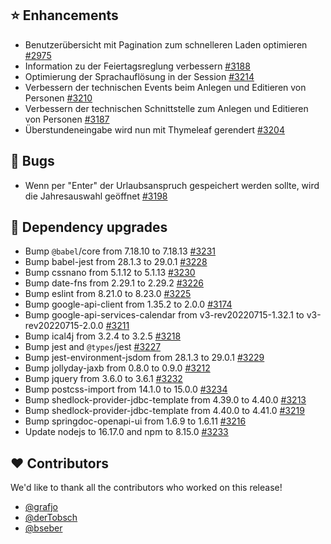 ## ⭐ Enhancements

- Benutzerübersicht mit Pagination zum schnelleren Laden optimieren [#2975](https://github.com/synyx/urlaubsverwaltung/issues/2975)
- Information zu der Feiertagsreglung verbessern [#3188](https://github.com/synyx/urlaubsverwaltung/issues/3188)
- Optimierung der Sprachauflösung in der Session [#3214](https://github.com/synyx/urlaubsverwaltung/pull/3214)
- Verbessern der technischen Events beim Anlegen und Editieren von Personen [#3210](https://github.com/synyx/urlaubsverwaltung/pull/3210)
- Verbessern der technischen Schnittstelle zum Anlegen und Editieren von Personen [#3187](https://github.com/synyx/urlaubsverwaltung/pull/3187)
- Überstundeneingabe wird nun mit Thymeleaf gerendert [#3204](https://github.com/synyx/urlaubsverwaltung/pull/3204)

## 🐞 Bugs

- Wenn per "Enter" der Urlaubsanspruch gespeichert werden sollte, wird die Jahresauswahl geöffnet [#3198](https://github.com/synyx/urlaubsverwaltung/issues/3198)

## 🔨 Dependency upgrades

- Bump `@babel`/core from 7.18.10 to 7.18.13 [#3231](https://github.com/synyx/urlaubsverwaltung/pull/3231)
- Bump babel-jest from 28.1.3 to 29.0.1 [#3228](https://github.com/synyx/urlaubsverwaltung/pull/3228)
- Bump cssnano from 5.1.12 to 5.1.13 [#3230](https://github.com/synyx/urlaubsverwaltung/pull/3230)
- Bump date-fns from 2.29.1 to 2.29.2 [#3226](https://github.com/synyx/urlaubsverwaltung/pull/3226)
- Bump eslint from 8.21.0 to 8.23.0 [#3225](https://github.com/synyx/urlaubsverwaltung/pull/3225)
- Bump google-api-client from 1.35.2 to 2.0.0 [#3174](https://github.com/synyx/urlaubsverwaltung/pull/3174)
- Bump google-api-services-calendar from v3-rev20220715-1.32.1 to v3-rev20220715-2.0.0 [#3211](https://github.com/synyx/urlaubsverwaltung/pull/3211)
- Bump ical4j from 3.2.4 to 3.2.5 [#3218](https://github.com/synyx/urlaubsverwaltung/pull/3218)
- Bump jest and `@types`/jest [#3227](https://github.com/synyx/urlaubsverwaltung/pull/3227)
- Bump jest-environment-jsdom from 28.1.3 to 29.0.1 [#3229](https://github.com/synyx/urlaubsverwaltung/pull/3229)
- Bump jollyday-jaxb from 0.8.0 to 0.9.0 [#3212](https://github.com/synyx/urlaubsverwaltung/pull/3212)
- Bump jquery from 3.6.0 to 3.6.1 [#3232](https://github.com/synyx/urlaubsverwaltung/pull/3232)
- Bump postcss-import from 14.1.0 to 15.0.0 [#3234](https://github.com/synyx/urlaubsverwaltung/pull/3234)
- Bump shedlock-provider-jdbc-template from 4.39.0 to 4.40.0 [#3213](https://github.com/synyx/urlaubsverwaltung/pull/3213)
- Bump shedlock-provider-jdbc-template from 4.40.0 to 4.41.0 [#3219](https://github.com/synyx/urlaubsverwaltung/pull/3219)
- Bump springdoc-openapi-ui from 1.6.9 to 1.6.11 [#3216](https://github.com/synyx/urlaubsverwaltung/pull/3216)
- Update nodejs to 16.17.0 and npm to 8.15.0 [#3233](https://github.com/synyx/urlaubsverwaltung/pull/3233)

## ❤️ Contributors

We'd like to thank all the contributors who worked on this release!

- [@grafjo](https://github.com/grafjo)
- [@derTobsch](https://github.com/derTobsch)
- [@bseber](https://github.com/bseber)

